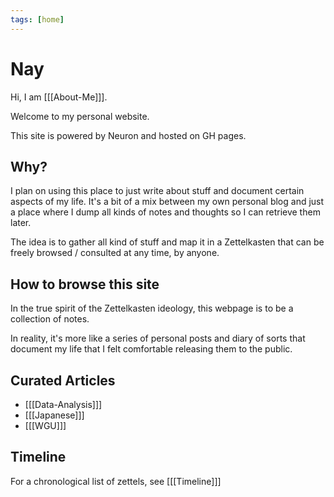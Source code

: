 ```yaml
---
tags: [home]
---
```


# Nay

Hi, I am [[[About-Me]]].

Welcome to my personal website.

This site is powered by Neuron and hosted on GH pages.

## Why?
I plan on using this place to just write about stuff and document certain aspects of my life. It's a bit of a mix between my own personal blog and just a place where I dump all kinds of notes and thoughts so I can retrieve them later.

The idea is to gather all kind of stuff and map it in a Zettelkasten that can be freely browsed / consulted at any time, by anyone.

## How to browse this site
In the true spirit of the Zettelkasten ideology, this webpage is to be a collection of notes.

In reality, it's more like a series of personal posts and diary of sorts that document my life that I felt comfortable releasing them to the public.


## Curated Articles

  * [[[Data-Analysis]]]
  * [[[Japanese]]]
  * [[[WGU]]]
    

## Timeline
For a chronological list of zettels, see [[[Timeline]]]
